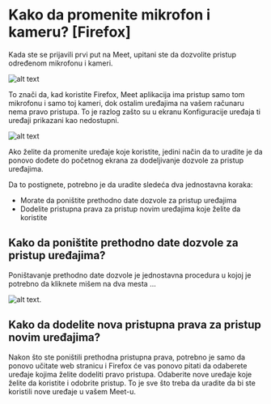 # Kako da promenite mikrofon i kameru?  [Firefox]

Kada ste se prijavili prvi put na Meet, upitani ste da dozvolite pristup određenom mikrofonu i kameri.

![alt text](https://meet-cdn.azureedge.net/assets/help/sr-latn/firefox-permissions-mac.png?v=1 "Firefox dozvola pristupu uređajima")

To znači da, kad koristite Firefox, Meet aplikacija ima pristup samo tom mikrofonu i samo toj kameri, dok ostalim uređajima na vašem računaru nema pravo pristupa. To je razlog zašto su u ekranu Konfiguracije uređaja ti uređaji prikazani kao nedostupni.

![alt text](https://meet-cdn.azureedge.net/assets/help/sr-latn/firefox-device-config.png?v=1 "Meet konfuguracija uređaja na Firefox-u")

Ako želite da promenite uređaje koje koristite, jedini način da to uradite je da ponovo dođete do početnog ekrana za dodeljivanje dozvole za pristup uređajima.

Da to postignete, potrebno je da uradite sledeća dva jednostavna koraka:

- Morate da poništite prethodno date dozvole za pristup uređajima
- Dodelite pristupna prava za pristup novim uređajima koje želite da koristite

## Kako da poništite prethodno date dozvole za pristup uređajima?

Poništavanje prethodno date dozvole je jednostavna procedura u kojoj je potrebno da kliknete mišem na dva mesta ...

![alt text](https://meet-cdn.azureedge.net/assets/help/sr-latn/firefox-perm-revoke-mac.png?v=1 "Poništavanje prethodno date dozvole").

## Kako da dodelite nova pristupna prava za pristup novim uređajima?

Nakon što ste poništili prethodna pristupna prava, potrebno je samo da ponovo učitate web stranicu i Firefox će vas ponovo pitati da odaberete uređaje kojima želite dodeliti pravo pristupa. Odaberite nove uređaje koje želite da koristite i odobrite pristup.
To je sve što treba da uradite da bi ste koristili nove uređaje u vašem Meet-u.

